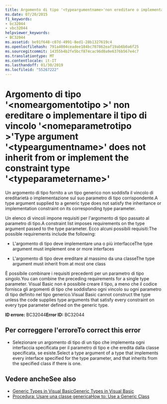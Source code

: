 ```yaml
---
title: Argomento di tipo '<typeargumentname>'non ereditare o implementare il tipo di vincolo'<typeparametername>'
ms.date: 07/20/2015
f1_keywords:
- bc32044
- vbc32044
helpviewer_keywords:
- BC32044
ms.assetid: be91f648-c07d-4991-8ed1-28b1327619c4
ms.openlocfilehash: 791a4004ceadee184bc707862eaf19ab6b0a6f25
ms.sourcegitcommit: 14355b4b2fe5bcf874cac96d0a9e6376b567e4c7
ms.translationtype: MT
ms.contentlocale: it-IT
ms.lasthandoff: 01/30/2019
ms.locfileid: "55267222"
---
```

# <a name="type-argument-typeargumentname-does-not-inherit-from-or-implement-the-constraint-type-typeparametername"></a><span data-ttu-id="c6bf8-102">Argomento di tipo '\<nomeargomentotipo >' non ereditare o implementare il tipo di vincolo '\<nomeparametrotipo >'</span><span class="sxs-lookup"><span data-stu-id="c6bf8-102">Type argument '\<typeargumentname>' does not inherit from or implement the constraint type '\<typeparametername>'</span></span>
<span data-ttu-id="c6bf8-103">Un argomento di tipo fornito a un tipo generico non soddisfa il vincolo di ereditarietà o implementazione sul suo parametro di tipo corrispondente.</span><span class="sxs-lookup"><span data-stu-id="c6bf8-103">A type argument supplied to a generic type does not satisfy the inheritance or implementation constraint on its corresponding type parameter.</span></span>  
  
 <span data-ttu-id="c6bf8-104">Un elenco di vincoli impone requisiti per l'argomento di tipo passato al parametro di tipo.</span><span class="sxs-lookup"><span data-stu-id="c6bf8-104">A constraint list imposes requirements on the type argument passed to the type parameter.</span></span> <span data-ttu-id="c6bf8-105">Ecco alcuni possibili requisiti:</span><span class="sxs-lookup"><span data-stu-id="c6bf8-105">The possible requirements include the following:</span></span>  
  
-   <span data-ttu-id="c6bf8-106">L'argomento di tipo deve implementare una o più interfacce</span><span class="sxs-lookup"><span data-stu-id="c6bf8-106">The type argument must implement one or more interfaces</span></span>  
  
-   <span data-ttu-id="c6bf8-107">L'argomento di tipo deve ereditare al massimo da una classe</span><span class="sxs-lookup"><span data-stu-id="c6bf8-107">The type argument must inherit from at most one class</span></span>  
  
 <span data-ttu-id="c6bf8-108">È possibile combinare i requisiti precedenti per un parametro di tipo singolo.</span><span class="sxs-lookup"><span data-stu-id="c6bf8-108">You can combine the preceding requirements for a single type parameter.</span></span> <span data-ttu-id="c6bf8-109">Visual Basic non è possibile creare il tipo, a meno che il codice fornisca gli argomenti di tipo che soddisfano ogni vincolo su ogni parametro di tipo definito nel tipo generico.</span><span class="sxs-lookup"><span data-stu-id="c6bf8-109">Visual Basic cannot construct the type unless the code supplies type arguments that satisfy every constraint on every type parameter defined on the generic type.</span></span>  
  
 <span data-ttu-id="c6bf8-110">**ID errore:** BC32044</span><span class="sxs-lookup"><span data-stu-id="c6bf8-110">**Error ID:** BC32044</span></span>  
  
## <a name="to-correct-this-error"></a><span data-ttu-id="c6bf8-111">Per correggere l'errore</span><span class="sxs-lookup"><span data-stu-id="c6bf8-111">To correct this error</span></span>  
  
-   <span data-ttu-id="c6bf8-112">Selezionare un argomento di tipo di un tipo che implementa ogni interfaccia specificata per il parametro di tipo e che eredita dalla classe specificata, se esiste.</span><span class="sxs-lookup"><span data-stu-id="c6bf8-112">Select a type argument of a type that implements every interface specified for the type parameter, and that inherits from the specified class if there is one.</span></span>  
  
## <a name="see-also"></a><span data-ttu-id="c6bf8-113">Vedere anche</span><span class="sxs-lookup"><span data-stu-id="c6bf8-113">See also</span></span>
- [<span data-ttu-id="c6bf8-114">Generic Types in Visual Basic</span><span class="sxs-lookup"><span data-stu-id="c6bf8-114">Generic Types in Visual Basic</span></span>](../../visual-basic/programming-guide/language-features/data-types/generic-types.md)
- [<span data-ttu-id="c6bf8-115">Procedura: Usare una classe generica</span><span class="sxs-lookup"><span data-stu-id="c6bf8-115">How to: Use a Generic Class</span></span>](../../visual-basic/programming-guide/language-features/data-types/how-to-use-a-generic-class.md)
